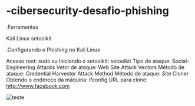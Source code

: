 # -cibersecurity-desafio-phishing
.Ferramentas

Kali Linux
setoolkit

.Configurando o Phishing no Kali Linux

Acesso root: sudo su
Iniciando o setoolkit: setoolkit
Tipo de ataque: Social-Engineering Attacks
Vetor de ataque: Web Site Attack Vectors
Método de ataque: Credential Harvester Attack Method 
Método de ataque: Site Cloner
Obtendo o endereço da máquina: ifconfig
URL para clone: http://www.facebook.com






![teste](https://github.com/MatheusTemoteo/-cibersecurity-desafio-phishing/assets/61892735/207161f2-b99b-445f-ad57-aaae5c921548)
